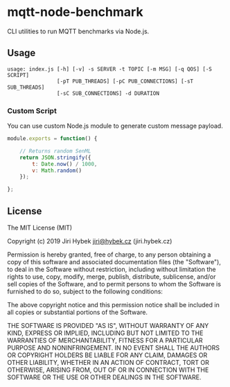 # mqtt-node-benchmark

CLI utilities to run MQTT benchmarks via Node.js.

## Usage

```
usage: index.js [-h] [-v] -s SERVER -t TOPIC [-m MSG] [-q QOS] [-S SCRIPT]
                [-pT PUB_THREADS] [-pC PUB_CONNECTIONS] [-sT SUB_THREADS]
                [-sC SUB_CONNECTIONS] -d DURATION
```

### Custom Script

You can use custom Node.js module to generate custom message payload.

```javascript
module.exports = function() {

	// Returns random SenML
	return JSON.stringify({
		t: Date.now() / 1000,
		v: Math.random()
	});

};
```

## License

The MIT License (MIT)

Copyright (c) 2019 Jiri Hybek jiri@hybek.cz (jiri.hybek.cz)

Permission is hereby granted, free of charge, to any person obtaining a copy of this software and associated documentation files (the "Software"), to deal in the Software without restriction, including without limitation the rights to use, copy, modify, merge, publish, distribute, sublicense, and/or sell copies of the Software, and to permit persons to whom the Software is furnished to do so, subject to the following conditions:

The above copyright notice and this permission notice shall be included in all copies or substantial portions of the Software.

THE SOFTWARE IS PROVIDED "AS IS", WITHOUT WARRANTY OF ANY KIND, EXPRESS OR IMPLIED, INCLUDING BUT NOT LIMITED TO THE WARRANTIES OF MERCHANTABILITY, FITNESS FOR A PARTICULAR PURPOSE AND NONINFRINGEMENT. IN NO EVENT SHALL THE AUTHORS OR COPYRIGHT HOLDERS BE LIABLE FOR ANY CLAIM, DAMAGES OR OTHER LIABILITY, WHETHER IN AN ACTION OF CONTRACT, TORT OR OTHERWISE, ARISING FROM, OUT OF OR IN CONNECTION WITH THE SOFTWARE OR THE USE OR OTHER DEALINGS IN THE SOFTWARE.